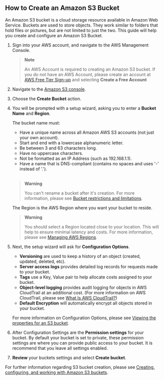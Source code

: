 ## How to Create an Amazon S3 Bucket ##

An Amazon S3 bucket is a cloud storage resource available in Amazon Web Service. Buckets are used to store objects. They work similar to folders that hold files or pictures, but are not limited to just the two. This guide will help you create and configure an Amazon S3 Bucket.

1. Sign into your AWS account, and navigate to the AWS Management Console.

   > **Note**
   >
   > An AWS Account is required to creating an Amazon S3 bucket. If you do not have an AWS Account, please create an account at [AWS Free Tier Sign-up](https://aws.amazon.com/free/?all-free-tier.sort-by=item.additionalFields.SortRank&all-free-tier.sort-order=asc) and selecting **Create a Free Account**

2. Navigate to the [Amazon S3 console](https://console.aws.amazon.com/s3/).

3. Choose the **Create Bucket** action.

4. You will be prompted with a setup wizard, asking you to enter a **Bucket Name** and **Region**.

   The bucket name must:

   - Have a unique name across all Amazon AWS S3 accounts (not just your own account).
   - Start and end with a lowercase alphanumeric letter.
   - Be between 3 and 63 characters long.
   - Have no uppercase characters.
   - Not be formatted as an IP Address (such as 192.168.1.1).
   - Have a name that is DNS-compliant (contains no spaces and uses '-' instead of '.').
   <br />

   > **Warning**
   >
   > You can't rename a bucket after it's creation. For more information, please see [Bucket restrictions and limitations](https://docs.aws.amazon.com/AmazonS3/latest/userguide/BucketRestrictions.html#bucketnamingrules).

   The Region is the AWS Region where you want your bucket to reside.

   > **Warning**
   >
   > You should select a Region located close to your location. This will help to ensure minimal latency and costs. For more information, please see [Managing AWS Regions](https://docs.aws.amazon.com/general/latest/gr/rande-manage.html).

5. Next, the setup wizard will ask for **Configuration Options**.

   - **Versioning** are used to keep a history of an object (created, updated, deleted, etc).
   - **Server access logs** provides detailed log records for requests made to your bucket.
   - **Tags** use a Key, Value pair to help allocate costs assigned to your bucket.
   - **Object-level logging** provides audit logging for objects in AWS CloudTrail at an additional cost. (For more information on AWS CloudTrail, please see [What Is AWS CloudTrail?](https://docs.aws.amazon.com/awscloudtrail/latest/userguide/cloudtrail-user-guide.html))
   - **Default Encryption** will automatically encrypt all objects stored in your bucket.

   For more information on Configuration Options, please see [Viewing the properties for an S3 bucket](https://docs.aws.amazon.com/AmazonS3/latest/userguide/view-bucket-properties.html).

6. After Configuration Settings are the **Permission settings** for your bucket. By default your bucket is set to private, these permission settings are where you can provide public access to your bucket. It is recommend that you leave all settings enabled.

7. **Review** your buckets settings and select **Create bucket**.

For further information regarding S3 bucket creation, please see [Creating, configuring, and working with Amazon S3 buckets](https://docs.aws.amazon.com/AmazonS3/latest/userguide/creating-buckets-s3.html).
